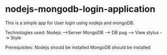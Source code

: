 # nodejs-mongodb-login-application
This is a simple app for User login using nodejs and mongoDB. 

Technologies used:
Nodejs -->Server
MongoDB --> DB
pug     --> View
stylus  --> Style

Prerequisites:
Nodejs should be installed
MongoDB should be installed
